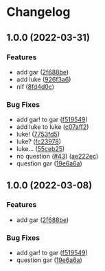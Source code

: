 # Changelog

## 1.0.0 (2022-03-31)


### Features

* add gar ([2f688be](https://github.com/wraithgar/conventional-test/commit/2f688beeed6cb149b5ec9d605184c98b35655124))
* add luke ([926f3a6](https://github.com/wraithgar/conventional-test/commit/926f3a6abb5cae914bedb5a83dad5da27d6f22f1))
* nlf ([8fd4d0c](https://github.com/wraithgar/conventional-test/commit/8fd4d0cf25249eec89dbd7f03eb43568ef956548))


### Bug Fixes

* add gar! to gar ([f519549](https://github.com/wraithgar/conventional-test/commit/f519549f906aa90bced6f1b3edeaae315f763368))
* add luke to luke ([c07aff2](https://github.com/wraithgar/conventional-test/commit/c07aff20d8c22ba9a98e99ec6b677a21e157dd43))
* luke! ([7753fd5](https://github.com/wraithgar/conventional-test/commit/7753fd511ad08247f10e60627285c8e32d06b31a))
* luke? ([fc23978](https://github.com/wraithgar/conventional-test/commit/fc23978fd7ea87c67ff16954cacd326b11323eaa))
* luke... ([55ceb25](https://github.com/wraithgar/conventional-test/commit/55ceb2581bbfb5e73d2fc384503c337ec3aa815f))
* no question ([#43](https://github.com/wraithgar/conventional-test/issues/43)) ([ae222ec](https://github.com/wraithgar/conventional-test/commit/ae222ec717a05966637677c69944080379aaefed))
* question gar ([19e6a6a](https://github.com/wraithgar/conventional-test/commit/19e6a6a64a19d31bc16c4702a430352a835de7dd))

## 1.0.0 (2022-03-08)


### Features

* add gar ([2f688be](https://www.github.com/wraithgar/conventional-test/commit/2f688beeed6cb149b5ec9d605184c98b35655124))


### Bug Fixes

* add gar! to gar ([f519549](https://www.github.com/wraithgar/conventional-test/commit/f519549f906aa90bced6f1b3edeaae315f763368))
* question gar ([19e6a6a](https://www.github.com/wraithgar/conventional-test/commit/19e6a6a64a19d31bc16c4702a430352a835de7dd))
